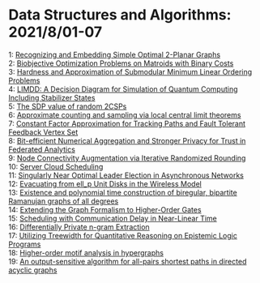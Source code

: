 # Data Structures and Algorithms: 2021/8/01-07  
1: [Recognizing and Embedding Simple Optimal 2-Planar Graphs](https://doi.org/10.48550/arXiv.2108.00665)  
2: [Biobjective Optimization Problems on Matroids with Binary Costs](https://doi.org/10.48550/arXiv.2108.00709)  
3: [Hardness and Approximation of Submodular Minimum Linear Ordering  Problems](https://doi.org/10.48550/arXiv.2108.00914)  
4: [LIMDD: A Decision Diagram for Simulation of Quantum Computing Including  Stabilizer States](https://doi.org/10.48550/arXiv.2108.00931)  
5: [The SDP value of random 2CSPs](https://doi.org/10.48550/arXiv.2108.01038)  
6: [Approximate counting and sampling via local central limit theorems](https://doi.org/10.48550/arXiv.2108.01161)  
7: [Constant Factor Approximation for Tracking Paths and Fault Tolerant  Feedback Vertex Set](https://doi.org/10.48550/arXiv.2108.01430)  
8: [Bit-efficient Numerical Aggregation and Stronger Privacy for Trust in  Federated Analytics](https://doi.org/10.48550/arXiv.2108.01521)  
9: [Node Connectivity Augmentation via Iterative Randomized Rounding](https://doi.org/10.48550/arXiv.2108.02041)  
10: [Server Cloud Scheduling](https://doi.org/10.48550/arXiv.2108.02109)  
11: [Singularly Near Optimal Leader Election in Asynchronous Networks](https://doi.org/10.48550/arXiv.2108.02197)  
12: [Evacuating from ell_p Unit Disks in the Wireless Model](https://doi.org/10.48550/arXiv.2108.02367)  
13: [Existence and polynomial time construction of biregular, bipartite  Ramanujan graphs of all degrees](https://doi.org/10.48550/arXiv.2108.02534)  
14: [Extending the Graph Formalism to Higher-Order Gates](https://doi.org/10.48550/arXiv.2108.02686)  
15: [Scheduling with Communication Delay in Near-Linear Time](https://doi.org/10.48550/arXiv.2108.02770)  
16: [Differentially Private n-gram Extraction](https://doi.org/10.48550/arXiv.2108.02831)  
17: [Utilizing Treewidth for Quantitative Reasoning on Epistemic Logic  Programs](https://doi.org/10.48550/arXiv.2108.03022)  
18: [Higher-order motif analysis in hypergraphs](https://doi.org/10.48550/arXiv.2108.03192)  
19: [An output-sensitive algorithm for all-pairs shortest paths in directed  acyclic graphs](https://doi.org/10.48550/arXiv.2108.03455)  